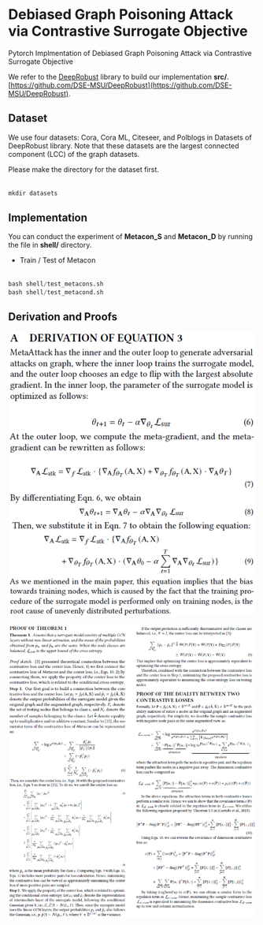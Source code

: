 # Debiased Graph Poisoning Attack via Contrastive Surrogate Objective
Pytorch Implmentation of Debiased Graph Poisoning Attack via Contrastive Surrogate Objective

We refer to the <ins>DeepRobust</ins> library to build our implementation **src/**. [https://github.com/DSE-MSU/DeepRobust](https://github.com/DSE-MSU/DeepRobust).

## Dataset
We use four datasets: Cora, Cora ML, Citeseer, and Polblogs in Datasets of DeepRobust library.
Note that these datasets are the largest connected component (LCC) of the graph datasets. 

Please make the directory for the dataset first.

``` python  

mkdir datasets

```  

## Implementation  

You can conduct the experiment of **Metacon_S** and **Metacon_D** by running the file in **shell/** directory.

* Train / Test of Metacon
``` python  

bash shell/test_metacons.sh  
bash shell/test_metacond.sh  

```  


## Derivation and Proofs

![Derivation](./assets/derivation_eq3.png)

![Proof of theorems](./assets/proof.png)




